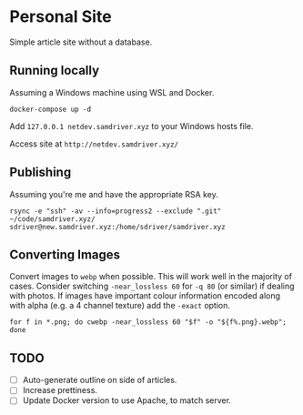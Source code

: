 # Personal Site
Simple article site without a database.

## Running locally
Assuming a Windows machine using WSL and Docker.

`docker-compose up -d`

Add `127.0.0.1 netdev.samdriver.xyz` to your Windows hosts file.

Access site at `http://netdev.samdriver.xyz/`

## Publishing
Assuming you're me and have the appropriate RSA key.
```
rsync -e "ssh" -av --info=progress2 --exclude ".git" ~/code/samdriver.xyz/ sdriver@new.samdriver.xyz:/home/sdriver/samdriver.xyz
```

## Converting Images
Convert images to `webp` when possible. This will work well in the majority of cases. Consider switching `-near_lossless 60` for `-q 80` (or similar) if dealing with photos. If images have important colour information encoded along with alpha (e.g. a 4 channel texture) add the `-exact` option.
```
for f in *.png; do cwebp -near_lossless 60 "$f" -o "${f%.png}.webp"; done
```

## TODO
- [ ] Auto-generate outline on side of articles.
- [ ] Increase prettiness.
- [ ] Update Docker version to use Apache, to match server.
